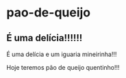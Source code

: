 # pao-de-queijo

## É uma delícia!!!!!!

É uma delícia e um iguaria mineirinha!!!

Hoje teremos pão de queijo quentinho!!!

